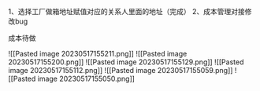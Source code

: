 1、选择工厂做箱地址赋值对应的关系人里面的地址（完成）
2、成本管理对接修改bug


成本待做

![[Pasted image 20230517155211.png]]
![[Pasted image 20230517155200.png]]
![[Pasted image 20230517155129.png]]
![[Pasted image 20230517155112.png]]
![[Pasted image 20230517155059.png]]
![[Pasted image 20230517155050.png]]